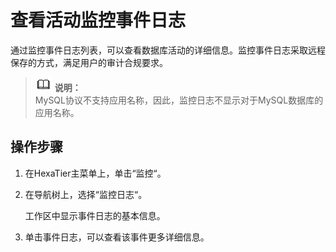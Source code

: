 # 查看活动监控事件日志<a name="dbss_01_0064"></a>

通过监控事件日志列表，可以查看数据库活动的详细信息。监控事件日志采取远程保存的方式，满足用户的审计合规要求。

>![](public_sys-resources/icon-note.gif) **说明：**   
>MySQL协议不支持应用名称，因此，监控日志不显示对于MySQL数据库的应用名称。  

## 操作步骤<a name="zh-cn_topic_0180960178_sea47df89239747879799b60cc4a2a5a0"></a>

1.  在HexaTier主菜单上，单击“监控“。
2.  在导航树上，选择“监控日志“。

    工作区中显示事件日志的基本信息。

3.  单击事件日志，可以查看该事件更多详细信息。

